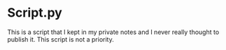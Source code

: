 # Script.py
This is a script that I kept in my private notes and I never really thought to publish it.
This script is not a priority.